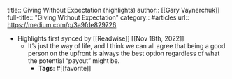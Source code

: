 title:: Giving Without Expectation (highlights)
author:: [[Gary Vaynerchuk]]
full-title:: "Giving Without Expectation"
category:: #articles
url:: https://medium.com/p/3a9fde829726

- Highlights first synced by [[Readwise]] [[Nov 18th, 2022]]
	- It’s just the way of life, and I think we can all agree that being a good person on the upfront is always the best option regardless of what the potential “payout” might be.
		- **Tags**: #[[favorite]]